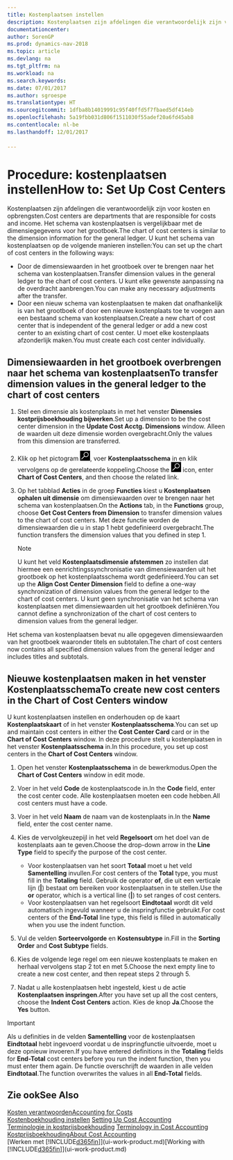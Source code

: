 ```yaml
---
title: Kostenplaatsen instellen
description: Kostenplaatsen zijn afdelingen die verantwoordelijk zijn voor kosten en opbrengsten. Het schema van kostenplaatsen is vergelijkbaar met de dimensiegegevens voor het grootboek.
documentationcenter: 
author: SorenGP
ms.prod: dynamics-nav-2018
ms.topic: article
ms.devlang: na
ms.tgt_pltfrm: na
ms.workload: na
ms.search.keywords: 
ms.date: 07/01/2017
ms.author: sgroespe
ms.translationtype: HT
ms.sourcegitcommit: 1dfba8b14019991c95f40ffd5f7fbaed5df414eb
ms.openlocfilehash: 5a19fbb031d806f1511030f55adef20a6fd45ab8
ms.contentlocale: nl-be
ms.lasthandoff: 12/01/2017

---
```

# <a name="how-to-set-up-cost-centers"></a><span data-ttu-id="8df14-104">Procedure: kostenplaatsen instellen</span><span class="sxs-lookup"><span data-stu-id="8df14-104">How to: Set Up Cost Centers</span></span>
<span data-ttu-id="8df14-105">Kostenplaatsen zijn afdelingen die verantwoordelijk zijn voor kosten en opbrengsten.</span><span class="sxs-lookup"><span data-stu-id="8df14-105">Cost centers are departments that are responsible for costs and income.</span></span> <span data-ttu-id="8df14-106">Het schema van kostenplaatsen is vergelijkbaar met de dimensiegegevens voor het grootboek.</span><span class="sxs-lookup"><span data-stu-id="8df14-106">The chart of cost centers is similar to the dimension information for the general ledger.</span></span> <span data-ttu-id="8df14-107">U kunt het schema van kostenplaatsen op de volgende manieren instellen:</span><span class="sxs-lookup"><span data-stu-id="8df14-107">You can set up the chart of cost centers in the following ways:</span></span>  

-   <span data-ttu-id="8df14-108">Door de dimensiewaarden in het grootboek over te brengen naar het schema van kostenplaatsen.</span><span class="sxs-lookup"><span data-stu-id="8df14-108">Transfer dimension values in the general ledger to the chart of cost centers.</span></span> <span data-ttu-id="8df14-109">U kunt elke gewenste aanpassing na de overdracht aanbrengen.</span><span class="sxs-lookup"><span data-stu-id="8df14-109">You can make any necessary adjustments after the transfer.</span></span>  
-   <span data-ttu-id="8df14-110">Door een nieuw schema van kostenplaatsen te maken dat onafhankelijk is van het grootboek of door een nieuwe kostenplaats toe te voegen aan een bestaand schema van kostenplaatsen.</span><span class="sxs-lookup"><span data-stu-id="8df14-110">Create a new chart of cost center that is independent of the general ledger or add a new cost center to an existing chart of cost center.</span></span> <span data-ttu-id="8df14-111">U moet elke kostenplaats afzonderlijk maken.</span><span class="sxs-lookup"><span data-stu-id="8df14-111">You must create each cost center individually.</span></span>  

## <a name="to-transfer-dimension-values-in-the-general-ledger-to-the-chart-of-cost-centers"></a><span data-ttu-id="8df14-112">Dimensiewaarden in het grootboek overbrengen naar het schema van kostenplaatsen</span><span class="sxs-lookup"><span data-stu-id="8df14-112">To transfer dimension values in the general ledger to the chart of cost centers</span></span>  
1.  <span data-ttu-id="8df14-113">Stel een dimensie als kostenplaats in met het venster **Dimensies kostprijsboekhouding bijwerken**.</span><span class="sxs-lookup"><span data-stu-id="8df14-113">Set up a dimension to be the cost center dimension in the **Update Cost Acctg. Dimensions** window.</span></span> <span data-ttu-id="8df14-114">Alleen de waarden uit deze dimensie worden overgebracht.</span><span class="sxs-lookup"><span data-stu-id="8df14-114">Only the values from this dimension are transferred.</span></span>  
2.  <span data-ttu-id="8df14-115">Klik op het pictogram ![Zoeken naar pagina of rapport](media/ui-search/search_small.png "pictogram Zoeken naar pagina of rapport"), voer **Kostenplaatsschema** in en klik vervolgens op de gerelateerde koppeling.</span><span class="sxs-lookup"><span data-stu-id="8df14-115">Choose the ![Search for Page or Report](media/ui-search/search_small.png "Search for Page or Report icon") icon, enter **Chart of Cost Centers**, and then choose the related link.</span></span>  
3.  <span data-ttu-id="8df14-116">Op het tabblad **Acties** in de groep **Functies** kiest u **Kostenplaatsen ophalen uit dimensie** om dimensiewaarden over te brengen naar het schema van kostenplaatsen.</span><span class="sxs-lookup"><span data-stu-id="8df14-116">On the **Actions** tab, in the **Functions** group, choose **Get Cost Centers from Dimension** to transfer dimension values to the chart of cost centers.</span></span> <span data-ttu-id="8df14-117">Met deze functie worden de dimensiewaarden die u in stap 1 hebt gedefinieerd overgebracht.</span><span class="sxs-lookup"><span data-stu-id="8df14-117">The function transfers the dimension values that you defined in step 1.</span></span>  

    > [!NOTE]  
    >  <span data-ttu-id="8df14-118">U kunt het veld **Kostenplaatsdimensie afstemmen** zo instellen dat hiermee een eenrichtingssynchronisatie van dimensiewaarden uit het grootboek op het kostenplaatsschema wordt gedefinieerd.</span><span class="sxs-lookup"><span data-stu-id="8df14-118">You can set up the **Align Cost Center Dimension**  field to define a one-way synchronization of dimension values from the general ledger to the chart of cost centers.</span></span> <span data-ttu-id="8df14-119">U kunt geen synchronisatie van het schema van kostenplaatsen met dimensiewaarden uit het grootboek definiëren.</span><span class="sxs-lookup"><span data-stu-id="8df14-119">You cannot define a synchronization of the chart of cost centers to dimension values from the general ledger.</span></span>  

<span data-ttu-id="8df14-120">Het schema van kostenplaatsen bevat nu alle opgegeven dimensiewaarden van het grootboek waaronder titels en subtotalen.</span><span class="sxs-lookup"><span data-stu-id="8df14-120">The chart of cost centers now contains all specified dimension values from the general ledger and includes titles and subtotals.</span></span>  

## <a name="to-create-new-cost-centers-in-the-chart-of-cost-centers-window"></a><span data-ttu-id="8df14-121">Nieuwe kostenplaatsen maken in het venster Kostenplaatsschema</span><span class="sxs-lookup"><span data-stu-id="8df14-121">To create new cost centers in the Chart of Cost Centers window</span></span>  
<span data-ttu-id="8df14-122">U kunt kostenplaatsen instellen en onderhouden op de kaart **Kostenplaatskaart** of in het venster **Kostenplaatsschema**.</span><span class="sxs-lookup"><span data-stu-id="8df14-122">You can set up and maintain cost centers in either the **Cost Center Card** card or in the **Chart of Cost Centers** window.</span></span> <span data-ttu-id="8df14-123">In deze procedure stelt u kostenplaatsen in het venster **Kostenplaatsschema** in.</span><span class="sxs-lookup"><span data-stu-id="8df14-123">In this procedure, you set up cost centers in the **Chart of Cost Centers** window.</span></span>  

1. <span data-ttu-id="8df14-124">Open het venster **Kostenplaatsschema** in de bewerkmodus.</span><span class="sxs-lookup"><span data-stu-id="8df14-124">Open the **Chart of Cost Centers** window in edit mode.</span></span>  
2. <span data-ttu-id="8df14-125">Voer in het veld **Code** de kostenplaatscode in.</span><span class="sxs-lookup"><span data-stu-id="8df14-125">In the **Code** field, enter the cost center code.</span></span> <span data-ttu-id="8df14-126">Alle kostenplaatsen moeten een code hebben.</span><span class="sxs-lookup"><span data-stu-id="8df14-126">All cost centers must have a code.</span></span>  
3. <span data-ttu-id="8df14-127">Voer in het veld **Naam** de naam van de kostenplaats in.</span><span class="sxs-lookup"><span data-stu-id="8df14-127">In the **Name** field, enter the cost center name.</span></span>  
4. <span data-ttu-id="8df14-128">Kies de vervolgkeuzepijl in het veld **Regelsoort** om het doel van de kostenplaats aan te geven.</span><span class="sxs-lookup"><span data-stu-id="8df14-128">Choose the drop-down arrow in the **Line Type** field to specify the purpose of the cost center.</span></span>  

    - <span data-ttu-id="8df14-129">Voor kostenplaatsen van het soort **Totaal** moet u het veld **Samentelling** invullen.</span><span class="sxs-lookup"><span data-stu-id="8df14-129">For cost centers of the **Total** type, you must fill in the **Totaling** field.</span></span> <span data-ttu-id="8df14-130">Gebruik de operator **of**, die uit een verticale lijn (**&#124;**) bestaat om bereiken voor kostenplaatsen in te stellen.</span><span class="sxs-lookup"><span data-stu-id="8df14-130">Use the **or** operator, which is a vertical line (**&#124;**) to set ranges of cost centers.</span></span>  
    - <span data-ttu-id="8df14-131">Voor kostenplaatsen van het regelsoort **Eindtotaal** wordt dit veld automatisch ingevuld wanneer u de inspringfunctie gebruikt.</span><span class="sxs-lookup"><span data-stu-id="8df14-131">For cost centers of the **End-Total** line type, this field is filled in automatically when you use the indent function.</span></span>  
5.  <span data-ttu-id="8df14-132">Vul de velden **Sorteervolgorde** en **Kostensubtype** in.</span><span class="sxs-lookup"><span data-stu-id="8df14-132">Fill in the **Sorting Order** and **Cost Subtype** fields.</span></span>  
6.  <span data-ttu-id="8df14-133">Kies de volgende lege regel om een nieuwe kostenplaats te maken en herhaal vervolgens stap 2 tot en met 5.</span><span class="sxs-lookup"><span data-stu-id="8df14-133">Choose the next empty line to create a new cost center, and then repeat steps 2 through 5.</span></span>  
7.  <span data-ttu-id="8df14-134">Nadat u alle kostenplaatsen hebt ingesteld, kiest u de actie **Kostenplaatsen inspringen**.</span><span class="sxs-lookup"><span data-stu-id="8df14-134">After you have set up all the cost centers, choose the **Indent Cost Centers** action.</span></span> <span data-ttu-id="8df14-135">Kies de knop **Ja**.</span><span class="sxs-lookup"><span data-stu-id="8df14-135">Choose the **Yes** button.</span></span>  

> [!IMPORTANT]  
>  <span data-ttu-id="8df14-136">Als u definities in de velden **Samentelling** voor de kostenplaatsen **Eindtotaal** hebt ingevoerd voordat u de inspringfunctie uitvoerde, moet u deze opnieuw invoeren.</span><span class="sxs-lookup"><span data-stu-id="8df14-136">If you have entered definitions in the **Totaling** fields for **End-Total** cost centers before you run the indent function, then you must enter them again.</span></span> <span data-ttu-id="8df14-137">De functie overschrijft de waarden in alle velden **Eindtotaal**.</span><span class="sxs-lookup"><span data-stu-id="8df14-137">The function overwrites the values in all **End-Total** fields.</span></span>  

## <a name="see-also"></a><span data-ttu-id="8df14-138">Zie ook</span><span class="sxs-lookup"><span data-stu-id="8df14-138">See Also</span></span>  
[<span data-ttu-id="8df14-139">Kosten verantwoorden</span><span class="sxs-lookup"><span data-stu-id="8df14-139">Accounting for Costs</span></span>](finance-manage-cost-accounting.md)  
<span data-ttu-id="8df14-140">[Kostenboekhouding instellen](finance-set-up-cost-accounting.md) </span><span class="sxs-lookup"><span data-stu-id="8df14-140">[Setting Up Cost Accounting](finance-set-up-cost-accounting.md) </span></span>  
<span data-ttu-id="8df14-141">[Terminologie in kostprijsboekhouding](finance-terminology-in-cost-accounting.md) </span><span class="sxs-lookup"><span data-stu-id="8df14-141">[Terminology in Cost Accounting](finance-terminology-in-cost-accounting.md) </span></span>  
[<span data-ttu-id="8df14-142">Kostprijsboekhouding</span><span class="sxs-lookup"><span data-stu-id="8df14-142">About Cost Accounting</span></span>](finance-about-cost-accounting.md)  
<span data-ttu-id="8df14-143">[Werken met [!INCLUDE[d365fin](includes/d365fin_md.md)]](ui-work-product.md)</span><span class="sxs-lookup"><span data-stu-id="8df14-143">[Working with [!INCLUDE[d365fin](includes/d365fin_md.md)]](ui-work-product.md)</span></span>

